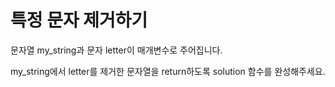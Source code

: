 특정 문자 제거하기
==============

문자열 my_string과 문자 letter이 매개변수로 주어집니다.   

my_string에서 letter를 제거한 문자열을 return하도록 solution 함수를 완성해주세요.   

